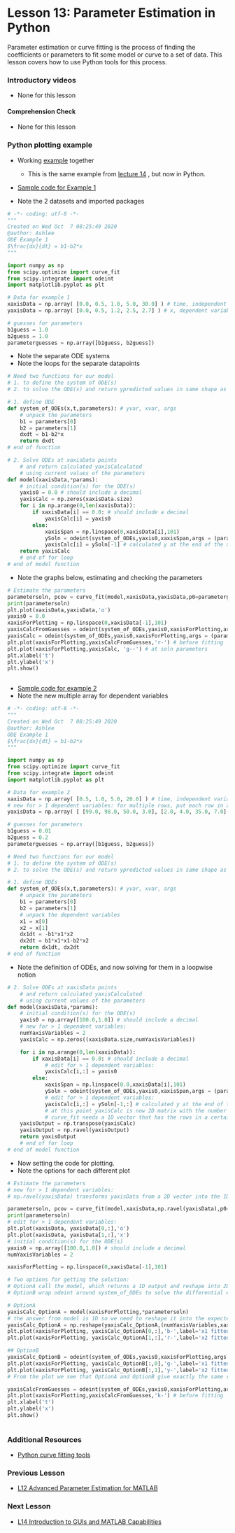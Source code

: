 # **Lesson 13: Parameter Estimation in Python**
Parameter estimation or curve fitting is the process of finding the coefficients or parameters to fit some model or curve to a set of data.
This lesson covers how to use Python tools for this process.

### **Introductory videos**
 * None for this lesson

#### **Comprehension Check**
   * None for this lesson
### **Python plotting example**
* Working [example](https://github.com/ashleefv/ApplNumComp/blob/master/Lecture%2014%20Examples.pdf) together
    * This is the same example from [lecture 14](https://github.com/ashleefv/ApplNumComp/blob/master/L12:%20Parameter%20Estimation%20for%20Matlab.md) , but now in Python.

* [Sample code for Example 1](/CHEclassFa20/In%20Class%20Problem%20Solutions/Python/ODEParamEstimExample1.py)
* Note the 2 datasets and imported packages
```Python
# -*- coding: utf-8 -*-
"""
Created on Wed Oct  7 08:25:49 2020
@author: Ashlee
ODE Example 1
$\frac{dx}{dt} = b1-b2*x
"""

import numpy as np
from scipy.optimize import curve_fit
from scipy.integrate import odeint
import matplotlib.pyplot as plt

# Data for example 1
xaxisData = np.array( [0.0, 0.5, 1.0, 5.0, 30.0] ) # time, independent variable
yaxisData = np.array( [0.0, 0.5, 1.2, 2.5, 2.7] ) # x, dependent variable

# guesses for parameters
b1guess = 1.0
b2guess = 1.0
parameterguesses = np.array([b1guess, b2guess])
```
* Note the separate ODE systems
* Note the loops for the separate datapoints
```Python
# Need two functions for our model
# 1. to define the system of ODE(s)
# 2. to solve the ODE(s) and return ypredicted values in same shape as yaxisData

# 1. define ODE
def system_of_ODEs(x,t,parameters): # yvar, xvar, args
    # unpack the parameters
    b1 = parameters[0]
    b2 = parameters[1]
    dxdt = b1-b2*x
    return dxdt
# end of function

# 2. Solve ODEs at xaxisData points
    # and return calculated yaxisCalculated
    # using current values of the parameters
def model(xaxisData,*params):
    # initial condition(s) for the ODE(s)
    yaxis0 = 0.0 # should include a decimal
    yaxisCalc = np.zeros(xaxisData.size) 
    for i in np.arange(0,len(xaxisData)):
        if xaxisData[i] == 0.0: # should include a decimal
            yaxisCalc[i] = yaxis0
        else:
            xaxisSpan = np.linspace(0,xaxisData[i],101)
            ySoln = odeint(system_of_ODEs,yaxis0,xaxisSpan,args = (params,)) # soln for entire xaxisSpan
            yaxisCalc[i] = ySoln[-1] # calculated y at the end of the xaxisSpan
    return yaxisCalc
    # end of for loop
# end of model function 
```
* Note the graphs below, estimating and checking the parameters
```Python
# Estimate the parameters
parametersoln, pcov = curve_fit(model,xaxisData,yaxisData,p0=parameterguesses)
print(parametersoln)
plt.plot(xaxisData,yaxisData,'o')
yaxis0 = 0.0
xaxisForPlotting = np.linspace(0,xaxisData[-1],101)
yaxisCalcFromGuesses = odeint(system_of_ODEs,yaxis0,xaxisForPlotting,args = (parameterguesses,))
yaxisCalc = odeint(system_of_ODEs,yaxis0,xaxisForPlotting,args = (parametersoln,))
plt.plot(xaxisForPlotting,yaxisCalcFromGuesses,'r-') # before fitting
plt.plot(xaxisForPlotting,yaxisCalc, 'g--') # at soln parameters
plt.xlabel('t')
plt.ylabel('x')
plt.show()
 
```
* [Sample code for example 2](/CHEclassFa20/In%20Class%20Problem%20Solutions/Python/ODEParamEstimExample2.py)
* Note the new multiple array for dependent variables
```python
# -*- coding: utf-8 -*-
"""
Created on Wed Oct  7 08:25:49 2020
@author: Ashlee
ODE Example 1
$\frac{dx}{dt} = b1-b2*x
"""

import numpy as np
from scipy.optimize import curve_fit
from scipy.integrate import odeint
import matplotlib.pyplot as plt

# Data for example 2
xaxisData = np.array( [0.5, 1.0, 5.0, 20.0] ) # time, independent variable
# new for > 1 dependent variables: for multiple rows, put each row in a [] and surround the whole thing by ([])
yaxisData = np.array( [ [99.0, 98.0, 50.0, 3.0], [2.0, 4.0, 35.0, 7.0] ] ) # x, dependent variable 

# guesses for parameters
b1guess = 0.01
b2guess = 0.2
parameterguesses = np.array([b1guess, b2guess])

# Need two functions for our model
# 1. to define the system of ODE(s)
# 2. to solve the ODE(s) and return ypredicted values in same shape as yaxisData

# 1. define ODEs
def system_of_ODEs(x,t,parameters): # yvar, xvar, args
    # unpack the parameters
    b1 = parameters[0]
    b2 = parameters[1]
    # unpack the dependent variables
    x1 = x[0]
    x2 = x[1]
    dx1dt = -b1*x1*x2
    dx2dt = b1*x1*x1-b2*x2
    return dx1dt, dx2dt
# end of function
```
* Note the definition of ODEs, and now solving for them in a loopwise notion
```Python
# 2. Solve ODEs at xaxisData points
    # and return calculated yaxisCalculated
    # using current values of the parameters
def model(xaxisData,*params):
    # initial condition(s) for the ODE(s)
    yaxis0 = np.array([100.0,1.0]) # should include a decimal
    # new for > 1 dependent variables:
    numYaxisVariables = 2
    yaxisCalc = np.zeros((xaxisData.size,numYaxisVariables))

    for i in np.arange(0,len(xaxisData)):
        if xaxisData[i] == 0.0: # should include a decimal
            # edit for > 1 dependent variables:            
            yaxisCalc[i,:] = yaxis0
        else:
            xaxisSpan = np.linspace(0.0,xaxisData[i],101)
            ySoln = odeint(system_of_ODEs,yaxis0,xaxisSpan,args = (params,)) # soln for entire xaxisSpan
            # edit for > 1 dependent variables:            
            yaxisCalc[i,:] = ySoln[-1,:] # calculated y at the end of the xaxisSpan
            # at this point yaxisCalc is now 2D matrix with the number of columns set as : to include all yvariables
            # curve_fit needs a 1D vector that has the rows in a certain order, which result from the next two commands
    yaxisOutput = np.transpose(yaxisCalc)
    yaxisOutput = np.ravel(yaxisOutput)
    return yaxisOutput
    # end of for loop
# end of model function 
```
* Now setting the code for plotting.
* Note the options for each different plot
```Python
# Estimate the parameters
# new for > 1 dependent variables:
# np.ravel(yaxisData) transforms yaxisData from a 2D vector into the 1D vector that curve_fit expects.

parametersoln, pcov = curve_fit(model,xaxisData,np.ravel(yaxisData),p0=parameterguesses)
print(parametersoln)
# edit for > 1 dependent variables:
plt.plot(xaxisData, yaxisData[0,:],'o') 
plt.plot(xaxisData, yaxisData[1,:],'x') 
# initial condition(s) for the ODE(s)
yaxis0 = np.array([100.0,1.0]) # should include a decimal
numYaxisVariables = 2

xaxisForPlotting = np.linspace(0,xaxisData[-1],101)

# Two options for getting the solution:
# OptionA call the model, which returns a 1D output and reshape into 2D
# OptionB wrap odeint around system_of_ODEs to solve the differential equations directly

# OptionA
yaxisCalc_OptionA = model(xaxisForPlotting,*parametersoln)
# the answer from model is 1D so we need to reshape it into the expected 2D matrix dimensions for plotting
yaxisCalc_OptionA = np.reshape(yaxisCalc_OptionA,(numYaxisVariables,xaxisForPlotting.size))
plt.plot(xaxisForPlotting, yaxisCalc_OptionA[0,:],'b-',label='x1 fitted')
plt.plot(xaxisForPlotting, yaxisCalc_OptionA[1,:],'r-',label='x2 fitted')

## OptionB
yaxisCalc_OptionB = odeint(system_of_ODEs,yaxis0,xaxisForPlotting,args = (parametersoln,))
plt.plot(xaxisForPlotting, yaxisCalc_OptionB[:,0],'g-',label='x1 fitted')
plt.plot(xaxisForPlotting, yaxisCalc_OptionB[:,1],'y-',label='x2 fitted')
# From the plot we see that OptionA and OptionB give exactly the same result, so you can chose either and not have to use both options.

yaxisCalcFromGuesses = odeint(system_of_ODEs,yaxis0,xaxisForPlotting,args = (parameterguesses,))
plt.plot(xaxisForPlotting,yaxisCalcFromGuesses,'k-') # before fitting
plt.xlabel('t')
plt.ylabel('x')
plt.show()
 
```

### **Additional Resources**
* [Python curve fitting tools](https://docs.scipy.org/doc/scipy/reference/generated/scipy.optimize.curve_fit.html)

### **Previous Lesson**
 * [L12 Advanced Parameter Estimation for MATLAB](/L12%20Advanced%20Parameter%20Estimation%20in%20MATLAB.md)
### **Next Lesson**
 * [L14 Introduction to GUIs and MATLAB Capabilities](/L14%20Introduction%20to%20GUIs.md)
